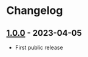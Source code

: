 # Changelog

## [1.0.0] - 2023-04-05

- First public release

[1.0.0]: https://github.com/kristian/js-yaml-concat-seqs/releases/tag/1.0.0

